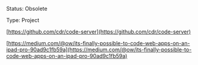 Status: Obsolete

Type: Project

[https://github.com/cdr/code-server](https://github.com/cdr/code-server)

[https://medium.com/@ow/its-finally-possible-to-code-web-apps-on-an-ipad-pro-90ad9c1fb59a](https://medium.com/@ow/its-finally-possible-to-code-web-apps-on-an-ipad-pro-90ad9c1fb59a)



